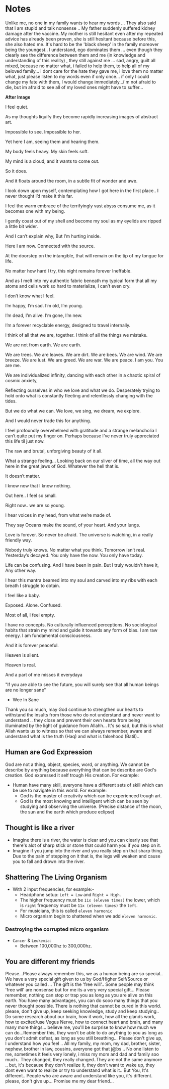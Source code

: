 # Notes


Unlike me, no one in my family wants to hear my words ...
They also said that I am stupid and talk nonsense .. My
father suddenly suffered kidney damage after the vaccine..My
mother is still hesitant even after my repeated advice has
already been proven, she is still hesitant because before
this, she also hated me..It's hard to be the 'black sheep' in
the family moreover being the youngest.. I understand, ego
dominates them ... even though they clearly see the
difference between them and me (in knowledge and
understanding of this reality) , they still against me ...
sad, angry, guilt all mixed, because no matter what, í failed
to help them, to help all of my beloved family... i dont care
for the hate they gave me, i love them no matter what,
just please listen to my words even if only once...
if only I could change my fate with them, I would change
immediately...i'm not afraid to die, but im afraid to see
all of my loved ones might have to suffer...

**After Image**

I feel quiet.

As my thoughts liquify they become rapidly increasing images of
abstract art.

Impossible to see. Impossible to her.

Yet here I am, seeing them and hearing them.

My body feels heavy. My skin feels soft.

My mind is a cloud, and it wants to come out.

So it does.

And it floats around the room, in a subtle fit of wonder and awe.

I look down upon myself, contemplating how I got here in the
first place.. I never thought I’d make it this far.

I feel the warm embrace of the terrifyingly vast abyss consume
me, as it becomes one with my being.

I gently coast out of my shell and become my soul as my eyelids
are ripped a little bit wider.

And I can’t explain why, But I’m hurting inside.

Here I am now. Connected with the source.

At the doorstep on the intangible, that will remain on the tip
of my tongue for life.

No matter how hard I try, this night remains forever Ineffable.

And as I melt into my authentic fabric beneath my typical form
that all my atoms and cells work so hard to materialize, I can’t
even cry.

I don’t know what I feel.

I’m happy, I’m sad. I’m old, I’m young.

I’m dead, I’m alive. I’m gone, I’m new.

I’m a forever recyclable energy, designed to travel internally.

I think of all that we are, together. I think of all the things
we mistake.

We are not from earth. We are earth.

We are trees. We are leaves. We are dirt. We are bees. We are
wind. We are breeze. We are lust. We are greed. We are war. We
are peace. I am you. You are me.

We are individualized infinity, dancing with each other in a
chaotic spiral of cosmic anxiety,

Reflecting ourselves in who we love and what we do. Desperately
trying to hold onto what is constantly fleeting and relentlessly
changing with the tides.

But we do what we can. We love, we sing, we dream, we explore.

And I would never trade this for anything.

I feel profoundly overwhelmed with gratitude and a strange
melancholia I can’t quite put my finger on. Perhaps because I’ve
never truly appreciated this life til just now.

The raw and brutal, unforgiving beauty of it all.

What a strange feeling… Looking back on our sliver of time, all
the way out here in the great jaws of God. Whatever the hell that
is.

It doesn’t matter.

I know now that I know nothing.

Out here.. I feel so small.

Right now.. we are so young.

I hear voices in my head, from what we’re made of.

They say Oceans make the sound, of your heart. And your lungs.

Love is forever. So never be afraid. The universe is watching, in
a really friendly way.

Nobody truly knows. No matter what you think. Tomorrow isn’t
real. Yesterday’s decayed. You only have the now. You only have
today.

Life can be confusing. And I have been in pain. But I truly
wouldn’t have it, Any other way.


I hear this mantra beamed into my soul and carved into my ribs
with each breath I struggle to obtain.

I feel like a baby.

Exposed. Alone. Confused.

Most of all, I feel empty.

I have no concepts. No culturally influenced perceptions. No
sociological habits that strain my mind and guide it towards any
form of bias. I am raw energy. I am fundamental consciousness.

And it is forever peaceful.

Heaven is silent.

Heaven is real.

And a part of me misses it everydaya


"If you are able to see the future, you will surely see that
 all human beings are no longer sane"
- Wee In Sane


Thank you so much, may God continue to strengthen our hearts
to withstand the insults from those who do not understand and
never want to understand .. they close and prevent their own
hearts from being illuminated by the light of guidance from
Allahh... It's so sad, but this is what Allah wants us to
witness so that we can always remember, aware and understand
what is the truth (Haq) and what is falsehood (Batil)..


## Human are God Expression

God are not a thing, object, species, word, or anything.
We cannot be describe by anything because averything
that can be describe are God's creation.
God expressed it self trough His creation.
For example:
- Human have many skill, averyone have a different sets
  of skill which can be use to navigate in this world.
  For example:
    - God is the master of creativity which can
      be experienced trough art.
    - God is the most knowing and intelligent which can
      be seen by studying and observing the universe.
      (Precise distance of the moon, the sun and
      the earth which produce eclipse)


## Thought is like a river

* Imagine there is a river, the water is clear and
  you can clearly see that there's alot of sharp
  stick or stone that could harm you if you step on it.
* Imagine if you jump into the river and you really
  step on that sharp thing. Due to the pain of stepping
  on it that is, the legs will weaken and cause you
  to fall and drown into the river.


## Shattering The Living Organism

* With 2 input frequencies, for example:-
  - Headphone setup: `Left = Low` and `Right = High`.
  - The higher frequency must be `11x (eleven times)`
    the lower, which is `right` frequency must be
    `11x (eleven times)` the `left`.
  - For musicians, this is called `eleven harmonic`
  - Micro organism begin to shattered when we add 
    `eleven harmonic`.

### Destroying the corrupted micro organism 
* `Cancer` & `Leukemia`:
  - Between 100,000hz to 300,000hz.


## You are different my friends
Please...Please always remember this, we as a human being are
so special.. We have a very special gift given to us by
God/Higher Self/Source or whatever you called ... The gift is
the 'free will'.. Some people may think 'free will' are
nonsense but for me its a very very special gift... Please
remember, nothing can stop or trap you as long as you are
alive on this earth. You have many advantages, you can do
sooo many things that you never thought possible. There is
nothing that cannot be cured in this world.  please, don't
give up, keep seeking knowledge, study and keep studying.. Do
some research about our brain, how it work, how all the
glands work, how to excited/use Vegus Nerve, how to connect
heart and brain, and many many more things... believe me,
you'll be surprise to know how much we can do...Remember
this,  they won't be able to do anything to you as long as
you don't admit defeat, as long as you still breathing...
Please don't give up, I understand how you feel .. All my
family, my mom, my dad, brother, sister, nephew, brother in
law, cousins, averyone got that j@bs .. No one listen to me,
sometimes it feels very lonely, i miss my mom and dad and
family soo much.. They changed, they really  changed..They
are not the same anymore .. but, it's because they don't
realize it, they don't want to wake up, they dont even want
to realize or try to understand what is it.. But You, It's
different.. People who are aware and understand like you,
it's different.  please, don't give up... Promise me my dear
friend...

